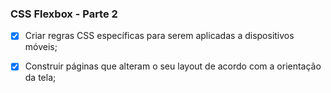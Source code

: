 ### CSS Flexbox - Parte 2

- [x] Criar regras CSS específicas para serem aplicadas a dispositivos móveis;
- [x] Construir páginas que alteram o seu layout de acordo com a orientação da tela;



<br/>
<br/>

